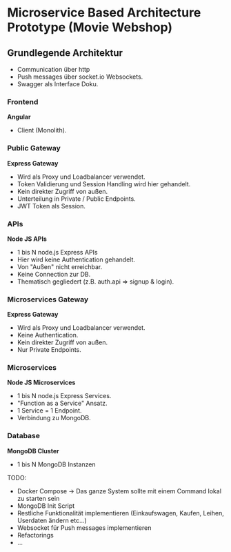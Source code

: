 
# Microservice Based Architecture Prototype (Movie Webshop)

 ## Grundlegende Architektur
- Communication über http
- Push messages über socket.io Websockets.
- Swagger als Interface Doku.
 ### Frontend
 **Angular** 
 - Client (Monolith).
 ### Public Gateway
 **Express Gateway**
 - Wird als Proxy und Loadbalancer verwendet.
 - Token Validierung und Session Handling wird hier gehandelt.
 - Kein direkter Zugriff von außen.
 - Unterteilung in Private / Public Endpoints.
 - JWT Token als Session.
 ### APIs
 **Node JS APIs**
 - 1 bis N node.js Express APIs
 - Hier wird keine Authentication gehandelt.
 - Von "Außen" nicht erreichbar.
 - Keine Connection zur DB.
 - Thematisch gegliedert (z.B. auth.api => signup & login).
  ### Microservices Gateway
 **Express Gateway**
 - Wird als Proxy und Loadbalancer verwendet.
 - Keine Authentication.
 - Kein direkter Zugriff von außen.
 - Nur Private Endpoints.
 
 ### Microservices
 **Node JS Microservices**
 - 1 bis N node.js Express Services.
 - "Function as a Service" Ansatz.
 - 1 Service = 1 Endpoint.
 - Verbindung zu MongoDB.
 ### Database
 **MongoDB Cluster**
- 1 bis N MongoDB Instanzen

TODO:
 - Docker Compose -> Das ganze System sollte mit einem Command lokal zu starten sein
 - MongoDB Init Script
 - Restliche Funktionalität implementieren (Einkaufswagen, Kaufen, Leihen, Userdaten ändern etc...)
 - Websocket für Push messages implementieren
 - Refactorings
 - ...
